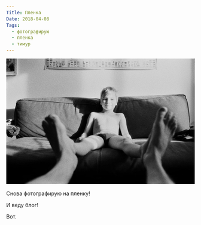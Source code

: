 ```yaml
---
Title: Пленка
Date: 2018-04-08
Tags:
  - фотографирую
  - пленка
  - тимур
---
```


![20180408.jpg](images/20180408.jpg)

Снова фотографирую на пленку!

И веду блог!

Вот.